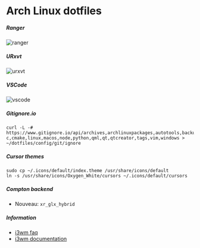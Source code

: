 # Arch Linux dotfiles

##### Ranger

![ranger](https://static.tuxico.com/dotfiles/ranger/preview.png)

##### URxvt

![urxvt](https://static.tuxico.com/dotfiles/urxvt/preview.png)

##### VSCode

![vscode](https://static.tuxico.com/dotfiles/vscode/preview.png)

##### Gitignore.io

```
curl -L -# https://www.gitignore.io/api/archives,archlinuxpackages,autotools,backup,\
c,cmake,linux,macos,node,python,qml,qt,qtcreator,tags,vim,windows > ~/dotfiles/config/git/ignore
```

##### Cursor themes

```
sudo cp ~/.icons/default/index.theme /usr/share/icons/default
ln -s /usr/share/icons/Oxygen_White/cursors ~/.icons/default/cursors
```

##### Compton backend

* Nouveau: `xr_glx_hybrid`

##### Information

* [i3wm faq](https://www.reddit.com/r/i3wm)
* [i3wm documentation](http://i3wm.org/docs)


